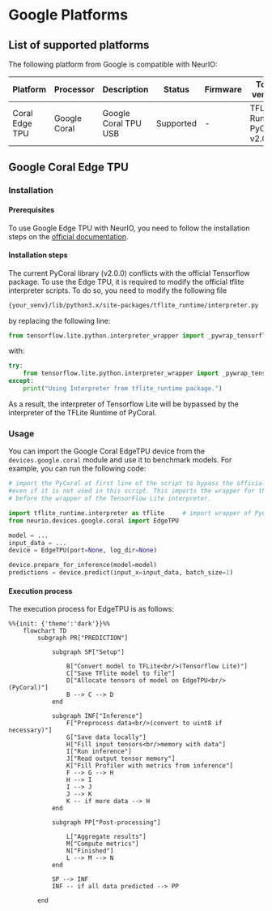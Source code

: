 # Google Platforms

## List of supported platforms
The following platform from Google is compatible with NeurIO:

| Platform       | Processor     | Description          | Status    | Firmware | Tools version                  |
|----------------|---------------|----------------------|-----------|----------|--------------------------------|
| Coral Edge TPU | Google Coral  | Google Coral TPU USB | Supported | -        | TFLite Runtime, PyCoral v2.0.0 |

## Google Coral Edge TPU

### Installation

#### Prerequisites

To use Google Edge TPU with NeurIO, you need to follow the installation steps on the [official documentation](https://coral.ai/docs/accelerator/get-started/#requirements).

#### Installation steps

The current PyCoral library (v2.0.0) conflicts with the official Tensorflow package. To use the Edge TPU,
it is required to modify the official tflite interpreter scripts. To do so, you need to modify the following file

```bash
{your_venv}/lib/python3.x/site-packages/tflite_runtime/interpreter.py
```
 by replacing the following line:
```python
from tensorflow.lite.python.interpreter_wrapper import _pywrap_tensorflow_interpreter_wrapper as _interpreter_wrapper
```
with:
```python
try:
    from tensorflow.lite.python.interpreter_wrapper import _pywrap_tensorflow_interpreter_wrapper as _interpreter_wrapper
except:
    print("Using Interpreter from tflite_runtime package.")
```

As a result, the interpreter of Tensorflow Lite will be bypassed by the interpreter of the TFLite Runtime of PyCoral.


### Usage

You can import the Google Coral EdgeTPU device from the `devices.google.coral` module and use it to benchmark models.
For example, you can run the following code:

```python
# import the PyCoral at first line of the script to bypass the official interpreter,
#even if it is not used in this script. This imports the wrapper for the interpreter of PyCoral 
# before the wrapper of the TensorFlow Lite interpreter.

import tflite_runtime.interpreter as tflite     # import wrapper of PyCoral interpreter
from neurio.devices.google.coral import EdgeTPU

model = ...
input_data = ...
device = EdgeTPU(port=None, log_dir=None)

device.prepare_for_inference(model=model)
predictions = device.predict(input_x=input_data, batch_size=1)
```

#### Execution process

The execution process for EdgeTPU is as follows:

```{mermaid}
%%{init: {'theme':'dark'}}%%
    flowchart TD
        subgraph PR["PREDICTION"]
            
            subgraph SP["Setup"]
                              
                B["Convert model to TFLite<br/>(Tensorflow Lite)"]
                C["Save TFlite model to file"]
                D["Allocate tensors of model on EdgeTPU<br/>(PyCoral)"]
                B --> C --> D
            end
            
            subgraph INF["Inference"]
                F["Preprocess data<br/>(convert to uint8 if necessary)"]
                G["Save data locally"]
                H["Fill input tensors<br/>memory with data"]
                I["Run inference"]
                J["Read output tensor memory"]
                K["Fill Profiler with metrics from inference"]
                F --> G --> H
                H --> I
                I --> J
                J --> K
                K -- if more data --> H
            end
            
            subgraph PP["Post-processing"]
                
                L["Aggregate results"]
                M["Compute metrics"]
                N["Finished"]
                L --> M --> N
            end
            
            SP --> INF
            INF -- if all data predicted --> PP
        
        end
        
```